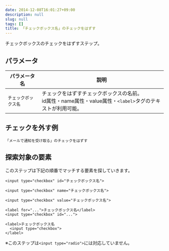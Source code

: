 ```yaml
---
date: 2014-12-08T16:01:27+09:00
description: null
slug: null
tags: []
title: 「チェックボックス名」のチェックをはずす
---
```


チェックボックスのチェックをはずすステップ。

## パラメータ

パラメータ名 | 説明
------|---------
`チェックボックス名` | チェックをはずすチェックボックスの名前。<br>id属性・name属性・value属性・`<label>`タグのテキストが利用可能。

## チェックを外す例

```
「メールで通知を受け取る」のチェックをはずす
```

## 探索対象の要素

このステップは下記の順番でマッチする要素を探していきます。

```
<input type="checkbox" id="チェックボックス名">

<input type="checkbox" name="チェックボックス名">

<input type="checkbox" value="チェックボックス名">

<label for="...">チェックボックス名</label>
<input type="checkbox" id="...">

<label>チェックボックス名
  <input type="checkbox">
</label>
```

※このステップは`<input type="radio">`には対応していません。
